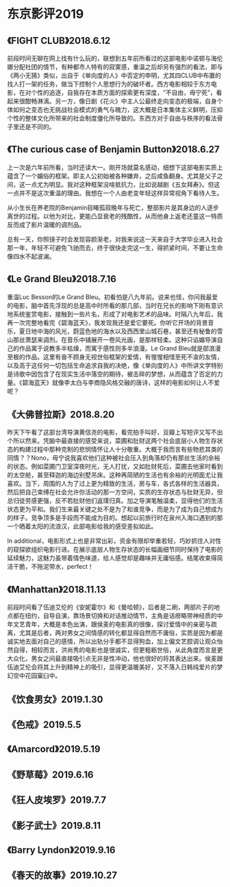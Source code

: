 # 东京影评2019

## 《FIGHT CLUB》2018.6.12

前段时间无聊在网上找有什么玩的，联想到五年前所看过的这部电影中诺顿与海伦娜分配社团的情节，有种都市人特有的寂寞感，重温之后却另有强烈的看法，即与《两小无猜》类似，出自于《单向度的人》中否定的申明，尤其四CLUB中布置的找人打一架的任务，做当下控制个人思想行为的破坏者。西方电影相较于东方电影，在对个性的追逐，自我存在本质方面的探索更有深度，“不自由，毋宁死”，看起来很酣畅淋漓。另一方，像日剧《花火》中主人公最终走向变态的极端，自身个体如何之变态也无挑战社会模式的勇气与魄力，这大概是日本集体主义鲜明，压抑个性的整体文化所带来的社会制度僵化所导致的。东西方对于自由与秩序的看法骨子里还是不同的。

 

## 《The curious case of Benjamin Button》2018.6.27

上一次是六年前所看，当时还读大一。刚开场就莫名感动，细想下这部电影实质上蕴含了一个媚俗的框架。即主人公初始被各种嫌弃，之后咸鱼翻身。尤其是父子之间，这一点尤为明显。我对这种框架没啥抵抗力，比如说越剧《五女拜寿》。但这一点并不是这次重温的理由。我想在一个人由老变年轻这样异常视角下看待人生。

从小生长在养老院的Benjamin目睹孤寂晚年与死亡，整部影片是其身边的人逐步离世的过程。以他为对比，更能凸显衰老的残酷性，从而他身上返老还童这一特质反而成了影片温暖的调剂品。

总有一天，你照镜子时会发现容颜渐老，对我来说这一天来自于大学毕业进入社会那一年，年轻不可避免飞驰而去，终于很快走完这一生，得抓紧时间，不要让生命像四水不起波澜。

 

## 《Le Grand Bleu》2018.7.16

重温Luc Besson的Le Grand Bleu。初看怕是八九年前。说来也怪，你问我最爱的电影，脑中首先浮现的总是高中时所看的那几部，当时在兄长的影响下刚有意识地系统鉴赏电影，接触到一些片名，形成了对电影艺术的品味。时隔八九年后，我再一次完整地看完《碧海蓝天》，我发现我还是爱它要死。你听它开场的背景音乐，夏日地中海的风光，蔚蓝色地的海水以及西西里山城石巷，甚至还有秘鲁的雪山那丝萧瑟来调剂。在音乐中铺展开一卷风光画，是那样轻柔。这种只谄媚导演自己的作品寓于说教多半枯燥，而寓于感性则多半浪漫。Le Grand Bleu就是部浪漫至极的作品。这里有奋不顾身无视世俗框架的爱情，有惺惺相惜至死不渝的友情，以及高于这任何一切包括生命追求自我的决绝，像《单向度的人》中所讲文学特别是诗歌中因包含了在现实生活中落空的期待，被击碎的梦想，从而蕴含了否定的力量。《碧海蓝天》就像李太白与李商隐风格交融的唐诗，这样的电影如何让人不爱呢？

 

## 《大佛普拉斯》2018.8.20

昨天下午看了这部台湾导演黄信尧的电影，看完拍手叫好，豆瓣上写短评又写不出个所以然来。凭脑中最直接的感受来说，菜圃和肚财这两个社会底层小人物生存状态的构建过程中那种克制的悲悯情怀让人十分敬重。大概于我而言有些物悲其类的同情？？Nono，毋宁说我喜欢他们这种被社会压入到角落却仍有那丝生活的余裕的状态。例如菜圃门卫室深夜时光，无人打扰，又如肚财死后，菜圃去他家时看到的太空舱，甚至释迦的海边别墅吊床。这种再简陋的生活也有余裕的光明面尤让我喜欢。当下，周围的人为了过上更为精致的生活，房与车，各式各样的生活器具，然后把自己束缚在社会允许你活动的那一方空间，实质的生存状态与肚财无异，但总归徒劳感更强，反不若肚财他们返璞归真。加之导演笔触温柔，显得他们的生活状态更为平和。我们生来最关键之处不是为了和谁竞争，而是为了成为自己想成为的样子。竞争顶多是手段而不能成为目的。想起以前旅行时在泉州入海口遇到的那一个晒着太阳的流浪汉，此部电影给我的感受差拟如此。

In additional，电影形式上也是非常出彩，资金有限却举重若轻，巧妙抓住人对性的窥探欲组织电影行进。在展示底层人物生存状态的长幅画细节同时保持了电影的延续魅力，这魅力虽带着情色味道，给人感觉却是趣味并无庸俗感。结尾收束得简洁干脆，不拖泥带水，perfect！

 

## 《Manhattan》2018.11.13

前段时间看了伍迪艾伦的《安妮霍尔》和《曼哈顿》，后者是二刷，两部片子的地点都在纽约，自导自演，靠场景切换和对话推动情节，主角是话痨略带神经质的中年文艺青年，大概是本色出演，跟侯麦的电影真的很像，探讨爱情中的亲密与疏离，尤其是后者，两对男女之间情感的转化都显得自然而不庸俗，实质是因为都是诚实地去面对自己的感情，所以出轨分手都不显得狗血，加上偏文艺腔调让观众怡然自得，相较而言，洪尚秀的电影也是很诚实，但更粗粝世俗，从此角度而言是更大众化，男女之间最直接吸引点无非是性冲动，他也很好的将其表达出来。侯麦跟伍迪艾伦会将其上升到精神上的吸引，显得更温暖美好，又不落入日韩纯爱片的梦幻空中花园窠臼中。

 

## 《饮食男女》2019.1.30

## 《色戒》2019.5.5

## 《Amarcord》2019.5.19

## 《野草莓》2019.6.16

## 《狂人皮埃罗》2019.7.7

## 《影子武士》2019.8.11

## 《Barry Lyndon》2019.9.16

## 《春天的故事》2019.10.27